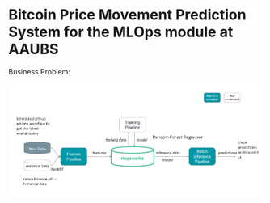 # Bitcoin Price Movement Prediction System for the MLOps module at AAUBS

Business Problem:




![data-pipeline](https://github.com/Kalnyhuba/mlopsbds/blob/master/images/data_pipeline.png)
